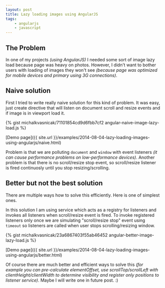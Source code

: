 ```yaml
---
layout: post
title: Lazy loading images using AngularJS
tags:
    - angularjs
    - javascript
---
```


## The Problem


In one of my projects *(using AngularJS)* I needed some sort of image lazy load because page was heavy on photos.
However, I didn't want to bother users with loading of images they won't see *(because page was optimized for mobile
devices and primary using 3G connections)*.


## Naive solution

First I tried to write really naive solution for this kind of problem. It was easy,
just create directive that will listen on document scroll and resize events and if image is in viewport load it.


{% gist michalkvasnicak/71101854cd9d6fbb7cf2 angular-naive-image-lazy-load.js %}

[Demo page]({{ site.url }}/examples/2014-08-04-lazy-loading-images-using-angularjs/naive.html)

Problem is that we are polluting `document` and `window` with event listeners *(it can cause
performance problems on low-performance devices)*. Another problem is that there is no scroll/resize stop event,
so scroll/resize listener is fired continuosly until you stop resizing/scrolling.


## Better but not the best solution

There are multiple ways how to solve this efficiently. Here is one of simplest ones.

In this solution I am using service which acts as a registry for listeners and invokes all listeners when scroll/resize
 event is fired. To invoke registered listeners only once we are simulating "scroll/resize stop" event using
 `timeout` so listeners are called when user stops
scrolling/resizing window.


{% gist michalkvasnicak/23a6867403f55ab46452 angular-better-image-lazy-load.js %}

[Demo page]({{ site.url }}/examples/2014-08-04-lazy-loading-images-using-angularjs/better.html)

Of course there are much better and efficient ways to solve this *(for example you can pre-calculate elementOffset, use
scrollTop/scrollLeft with clientHeight/clientWidth to determine visibility and register only positions to listener
service)*. Maybe I will write one in future post. :)